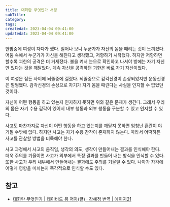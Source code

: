 ```yaml
---
title: 대화란 무엇인가 서평
subTitle:
category:
tags:
createdat: 2023-04-04 09:41:00
updatedat: 2023-04-04 09:41:00
---
```


한밤중에 여성이 자다가 깼다. 일어나 보니 누군가가 자신의 몸을 때리는 것이 느껴졌다.
어둠 속에서 누군가가 자신을 해친다고 생각했고, 저항하기 시작했다.
하지만 저항하면 할수록 괴한의 공격은 더 거세졌다. 불을
켜서 눈으로 확인하고 나서야 방에는 자기 자신만 있다는 것을 깨달았다. 계속 자신을
공격하던 괴한은 바로 자기 자신이었다.  

이 여성은 잠든 사이에 뇌졸중에 걸렸다. 뇌졸중으로 감각신경이 손상되었지만
운동신경은 멀쩡했다. 감각신경의 손상으로 자기가 자기 몸을 때린다는 사실을 인지할
수 없었던 것이다.  

자신이 어떤 행동을 하고 있는지 인지하지 못하면 위와 같은 문제가 생긴다. 그래서
우리의 몸은 자기 수용 감각이 있어서 내부 행동과 외부 행동을 구분할 수 있고
인지할 수 있다.  

사고도 마찬가지로 자신이 어떤 행동을 하고 있는지를
깨닫지 못하면 엄청난 혼란이 야기될 수밖에 없다. 하지만 사고는 자기 수용 감각이
존재하지 않는다. 따라서 어떡하든 사고를 관찰할 방법을 터득해야 한다.  

사고 과정에서 사고의 움직임, 생각의 의도, 생각이 만들어내는 결과를 인식해야
한다. 더욱 주의를 기울이면 사고가 외부에서 특정 결과를 만들어 내는 방식을 인식할
수 있다. 또한 사고가 우리 내부에서 만들어내는 결과에도 주의를 기울일 수 있다. 나아가 자각에 어떻게 영향을 미치는지 즉각적으로 인식할 수도 있다.

## 참고

- [대화란 무엇인가 \| 데이비드 봄 저자(글) · 강혜정 번역 \| 에이지21](https://product.kyobobook.co.kr/detail/S000001631037)
